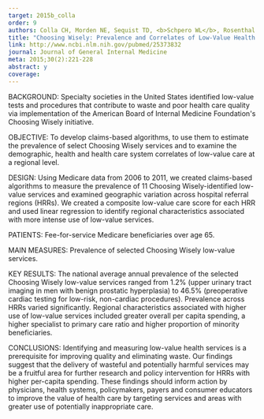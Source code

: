 ```yaml
---
target: 2015b_colla
order: 9
authors: Colla CH, Morden NE, Sequist TD, <b>Schpero WL</b>, Rosenthal MB
title: "Choosing Wisely: Prevalence and Correlates of Low-Value Health Care Services in the United States"
link: http://www.ncbi.nlm.nih.gov/pubmed/25373832
journal: Journal of General Internal Medicine
meta: 2015;30(2):221-228
abstract: y
coverage:
---
```

BACKGROUND: Specialty societies in the United States identified low-value tests and procedures that contribute to waste and poor health care quality via implementation of the American Board of Internal Medicine Foundation's Choosing Wisely initiative.

OBJECTIVE: To develop claims-based algorithms, to use them to estimate the prevalence of select Choosing Wisely services and to examine the demographic, health and health care system correlates of low-value care at a regional level.

DESIGN: Using Medicare data from 2006 to 2011, we created claims-based algorithms to measure the prevalence of 11 Choosing Wisely-identified low-value services and examined geographic variation across hospital referral regions (HRRs). We created a composite low-value care score for each HRR and used linear regression to identify regional characteristics associated with more intense use of low-value services.

PATIENTS: Fee-for-service Medicare beneficiaries over age 65.

MAIN MEASURES: Prevalence of selected Choosing Wisely low-value services.

KEY RESULTS: The national average annual prevalence of the selected Choosing Wisely low-value services ranged from 1.2% (upper urinary tract imaging in men with benign prostatic hyperplasia) to 46.5% (preoperative cardiac testing for low-risk, non-cardiac procedures). Prevalence across HRRs varied significantly. Regional characteristics associated with higher use of low-value services included greater overall per capita spending, a higher specialist to primary care ratio and higher proportion of minority beneficiaries.

CONCLUSIONS: Identifying and measuring low-value health services is a prerequisite for improving quality and eliminating waste. Our findings suggest that the delivery of wasteful and potentially harmful services may be a fruitful area for further research and policy intervention for HRRs with higher per-capita spending. These findings should inform action by physicians, health systems, policymakers, payers and consumer educators to improve the value of health care by targeting services and areas with greater use of potentially inappropriate care.
